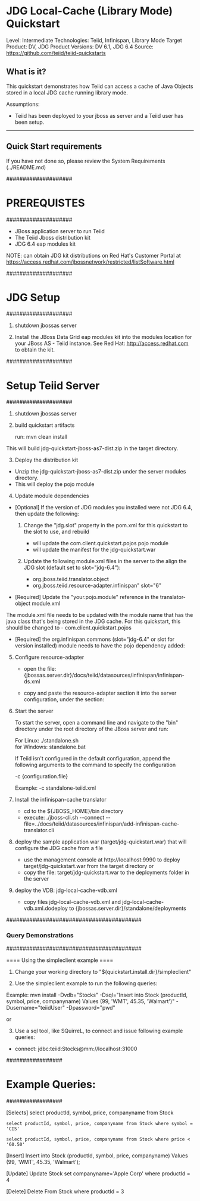JDG Local-Cache (Library Mode) Quickstart
================================

Level: Intermediate
Technologies: Teiid, Infinispan, Library Mode
Target Product: DV, JDG
Product Versions: DV 6.1, JDG 6.4
Source: <https://github.com/teiid/teiid-quickstarts>

What is it?
-----------

This quickstart demonstrates how Teiid can access a cache of Java Objects stored in a 
local JDG cache running library mode.

Assumptions:
-  Teiid has been deployed to your jboss as server and a Teiid user has been setup.

-------------------
Quick Start requirements
-------------------

If you have not done so, please review the System Requirements (../README.md)

####################
#  PREREQUISTES
####################

-  JBoss application server to run Teiid
-  The Teiid Jboss distribution kit
-  JDG 6.4 eap modules kit 

NOTE: can obtain JDG kit distributions on Red Hat's Customer Portal at https://access.redhat.com/jbossnetwork/restricted/listSoftware.html

   
####################
#  JDG Setup
####################

1) shutdown jbossas server

2) Install the JBoss Data Grid eap modules kit into the modules location for your JBoss AS - Teiid instance.
   See Red Hat:   http://access.redhat.com  to obtain the kit.


####################
#   Setup Teiid Server
####################

1) shutdown jbossas server

2) build quickstart artifacts

	run:  mvn clean install   

This will build jdg-quickstart-jboss-as7-dist.zip in the target directory.

3)  Deploy the distribution kit

-  Unzip the jdg-quickstart-jboss-as7-dist.zip under the server modules directory.
-  This will deploy the pojo module

4) Update module dependencies

*  [Optional] If the version of JDG modules you installed were not JDG 6.4, then update the following:

	1) Change the "jdg.slot" property in the pom.xml for this quickstart to the slot to use, and rebuild
		-  will update the com.client.quickstart.pojos pojo module
		-  will update the manifest for the jdg-quickstart.war 
			
	2) Update the following module.xml files in the server to the align the JDG slot (default set to slot="jdg-6.4"):

		-  org.jboss.teiid.translator.object
		-  org.jboss.teiid.resource-adapter.infinispan" slot="6"
	

*  [Required] Update the "your.pojo.module" reference in the translator-object module.xml

The module.xml file needs to be updated with the module name that has
the java class that's being stored in the JDG cache.  For this quickstart, 
this should be changed to - com.client.quickstart.pojos

*  [Required] the org.infinispan.commons (slot="jdg-6.4" or slot for version installed) module needs to have 
the pojo dependency added:

    <module name="com.client.quickstart.pojos"   export="true" />
    
		
5) Configure resource-adapter

	-	open the file: {jbossas.server.dir}/docs/teiid/datasources/infinispan/infinispan-ds.xml
	-	copy and paste the resource-adapter section it into the server configuration, under the section:

        <subsystem xmlns="urn:jboss:domain:resource-adapters:1.1">
            <resource-adapters>


6) Start the server

	To start the server, open a command line and navigate to the "bin" directory under the root directory of the JBoss server and run:
	
	For Linux:   ./standalone.sh	
	for Windows: standalone.bat

	If Teiid isn't configured in the default configuration, append the following arguments to the command to specify the configuration
		
	-c {configuration.file}  
	
	Example: -c standalone-teiid.xml 
	
7) Install the infinispan-cache translator

	-	cd to the ${JBOSS_HOME}/bin directory
	-	execute:  ./jboss-cli.sh --connect --file=../docs/teiid/datasources/infinispan/add-infinispan-cache-translator.cli


8) deploy the sample application war (target/jdg-quickstart.war) that will configure the JDG cache from a file

	* use the management console at http://localhost:9990 to deploy target/jdg-quickstart.war from the target directory
		or
    * copy the file:  target/jdg-quickstart.war to the deployments folder in the server
	
9) deploy the VDB: jdg-local-cache-vdb.xml

	* copy files jdg-local-cache-vdb.xml and jdg-local-cache-vdb.xml.dodeploy to {jbossas.server.dir}/standalone/deployments	


#########################################
### Query Demonstrations
#########################################	

==== Using the simpleclient example ====

1) Change your working directory to "${quickstart.install.dir}/simpleclient"

2) Use the simpleclient example to run the following queries:

Example:   mvn install -Dvdb="Stocks" -Dsql="Insert into Stock (productId, symbol, price, companyname) Values (99, 'WMT', 45.35, 'Walmart')"  -Dusername="teiidUser" -Dpassword="pwd"


or 

3) Use a sql tool, like SQuirreL, to connect and issue following example queries:

-  connect:  jdbc:teiid:Stocks@mm://localhost:31000



#################
# Example Queries:
#################

[Selects]
 	select productId, symbol, price, companyname from Stock

 	select productId, symbol, price, companyname from Stock where symbol = 'CIS'

 	select productId, symbol, price, companyname from Stock where price < '60.50'

[Insert]
	Insert into Stock (productId, symbol, price, companyname) Values (99, 'WMT', 45.35, 'Walmart');

[Update]
	Update Stock set companyname='Apple Corp' where productId = 4

[Delete]
	Delete From Stock where productId = 3


